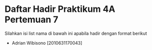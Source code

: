 # Daftar Hadir Praktikum 4A Pertemuan 7
Silahkan isi list nama di bawah ini apabila hadir dengan format berikut

- Adrian Wibisono [2010631170043]
